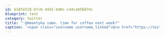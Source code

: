 ```yaml
---
id: b18fe518-bfc6-44d1-b40c-c44ca656874c
blueprint: text
category: twitter
title: "'@dmantyka same. time for coffee next week?"
caption: '<span class="username username_linked">@<a href="https://twitter.com/dmantyka" title="Daylin Mantyka">dmantyka</a></span> same. time for coffee next week?'
---
```

